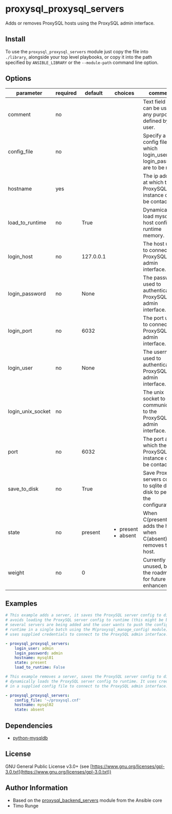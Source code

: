 # proxysql_proxysql_servers

Adds or removes ProxySQL hosts using the ProxySQL admin interface.

## Install

To use the `proxysql_proxysql_servers` module just copy the file into
`./library`, alongside your top level playbooks, or copy it into the path
specified by `ANSIBLE_LIBRARY` or the `--module-path` command line option.

## Options

| parameter         | required | default   | choices                                  | comments                                                                        |
| ----------------- | -------- | --------- | ---------------------------------------- | ------------------------------------------------------------------------------- |
| comment           | no       |           |                                          | Text field that can be used for any purposed defined by the user.               |
| config_file       | no       |           |                                          | Specify a config file from which login_user and login_password are to be read.  |
| hostname          | yes      |           |                                          | The ip address at which the ProxySQL instance can be contacted.                 |
| load_to_runtime   | no       | True      |                                          | Dynamically load mysql host config to runtime memory.                           |
| login_host        | no       | 127.0.0.1 |                                          | The host used to connect to ProxySQL admin interface.                           |
| login_password    | no       | None      |                                          | The password used to authenticate to ProxySQL admin interface.                  |
| login_port        | no       | 6032      |                                          | The port used to connect to ProxySQL admin interface.                           |
| login_user        | no       | None      |                                          | The username used to authenticate to ProxySQL admin interface.                  |
| login_unix_socket | no       |           |                                          | The unix socket to communicate to the ProxySQL admin interface.                 |
| port              | no       | 6032      |                                          | The port at which the ProxySQL instance can be contacted.                       |
| save_to_disk      | no       | True      |                                          | Save ProxySQL servers config to sqlite db on disk to persist the configuration. |
| state             | no       | present   | <ul><li>present</li><li>absent</li></ul> | When C(present) - adds the host, when C(absent) - removes the host.             |
| weight            | no       | 0         |                                          | Currently unused, but in the roadmap for future enhancements.                   |

## Examples

```yaml
# This example adds a server, it saves the ProxySQL server config to disk, but
# avoids loading the ProxySQL server config to runtime (this might be because
# several servers are being added and the user wants to push the config to
# runtime in a single batch using the M(proxysql_manage_config) module). It
# uses supplied credentials to connect to the ProxySQL admin interface.

- proxysql_proxysql_servers:
    login_user: admin
    login_password: admin
    hostname: mysql01
    state: present
    load_to_runtime: False

# This example removes a server, saves the ProxySQL server config to disk, and
# dynamically loads the ProxySQL server config to runtime. It uses credentials
# in a supplied config file to connect to the ProxySQL admin interface.

- proxysql_proxysql_servers:
    config_file: '~/proxysql.cnf'
    hostname: mysql02
    state: absent
```

## Dependencies

- [python-mysqldb](https://pypi.python.org/pypi/mysqlclient)

## License

GNU General Public License v3.0+ (see
[https://www.gnu.org/licenses/gpl-3.0.txt](https://www.gnu.org/licenses/gpl-3.0.txt))

## Author Information

- Based on the [proxysql_backend_servers](https://github.com/ansible/ansible/blob/devel/lib/ansible/modules/database/proxysql/proxysql_backend_servers.py) module from the Ansible core
- Timo Runge
